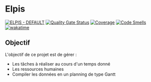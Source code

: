 # Elpis
[![ELPIS - DEFAULT](https://github.com/Florian-Thauvin/elpis/actions/workflows/default.yml/badge.svg?branch=main)](https://github.com/Florian-Thauvin/elpis/actions/workflows/default.yml)
[![Quality Gate Status](https://sonarcloud.io/api/project_badges/measure?project=Florian-Thauvin_elpis&metric=alert_status)](https://sonarcloud.io/summary/new_code?id=Florian-Thauvin_elpis)
[![Coverage](https://sonarcloud.io/api/project_badges/measure?project=Florian-Thauvin_elpis&metric=coverage)](https://sonarcloud.io/summary/new_code?id=Florian-Thauvin_elpis)
[![Code Smells](https://sonarcloud.io/api/project_badges/measure?project=Florian-Thauvin_elpis&metric=code_smells)](https://sonarcloud.io/summary/new_code?id=Florian-Thauvin_elpis)
[![wakatime](https://wakatime.com/badge/user/9f76e922-98e1-4ef0-b832-f1f6bb21d4c3/project/ce7dd7e0-ee64-42f5-8498-b9e4dc5161ac.svg)](https://wakatime.com/badge/user/9f76e922-98e1-4ef0-b832-f1f6bb21d4c3/project/ce7dd7e0-ee64-42f5-8498-b9e4dc5161ac)

## Objectif

L'objectif de ce projet est de gérer : 
- Les tâches à réaliser au cours d'un temps donné
- Les ressources humaines
- Compiler les données en un planning de type Gantt
